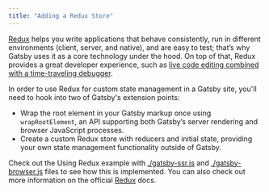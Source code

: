 ```yaml
---
title: "Adding a Redux Store"
---
```


[Redux](https://redux.js.org/) helps you write applications that behave consistently, run in different environments (client, server, and native), and are easy to test; that’s why Gatsby uses it as a core technology under the hood. On top of that, Redux provides a great developer experience, such as [live code editing combined with a time-traveling debugger](https://github.com/reduxjs/redux-devtools).

In order to use Redux for custom state management in a Gatsby site, you'll need to hook into two of Gatsby's extension points:

- Wrap the root element in your Gatsby markup once using `wrapRootElement`, an API supporting both Gatsby’s server rendering and browser JavaScript processes.
- Create a custom Redux store with reducers and initial state, providing your own state management functionality outside of Gatsby.

Check out the Using Redux example with [./gatsby-ssr.js](https://github.com/gatsbyjs/gatsby/blob/master/examples/using-redux/gatsby-ssr.js) and [./gatsby-browser.js](https://github.com/gatsbyjs/gatsby/blob/master/examples/using-redux/gatsby-browser.js) files to see how this is implemented. You can also check out more information on the official [Redux](https://redux.js.org/introduction/getting-started) docs.
